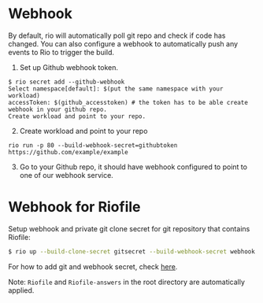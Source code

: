 # Webhook

By default, rio will automatically poll git repo and check if code has changed.
You can also configure a webhook to automatically push any events to Rio to trigger the build.

1. Set up Github webhook token.
```
$ rio secret add --github-webhook
Select namespace[default]: $(put the same namespace with your workload)
accessToken: $(github_accesstoken) # the token has to be able create webhook in your github repo.
Create workload and point to your repo.
```

2. Create workload and point to your repo
```
rio run -p 80 --build-webhook-secret=githubtoken https://github.com/example/example
```

3. Go to your Github repo, it should have webhook configured to point to one of our webhook service.

# Webhook for Riofile

Setup webhook and private git clone secret for git repository that contains Riofile:

```bash
$ rio up --build-clone-secret gitsecret --build-webhook-secret webhook https://github.com/example/example
```

For how to add git and webhook secret, check [here](./continuous-deployment.md).

Note: `Riofile` and `Riofile-answers` in the root directory are automatically applied.
